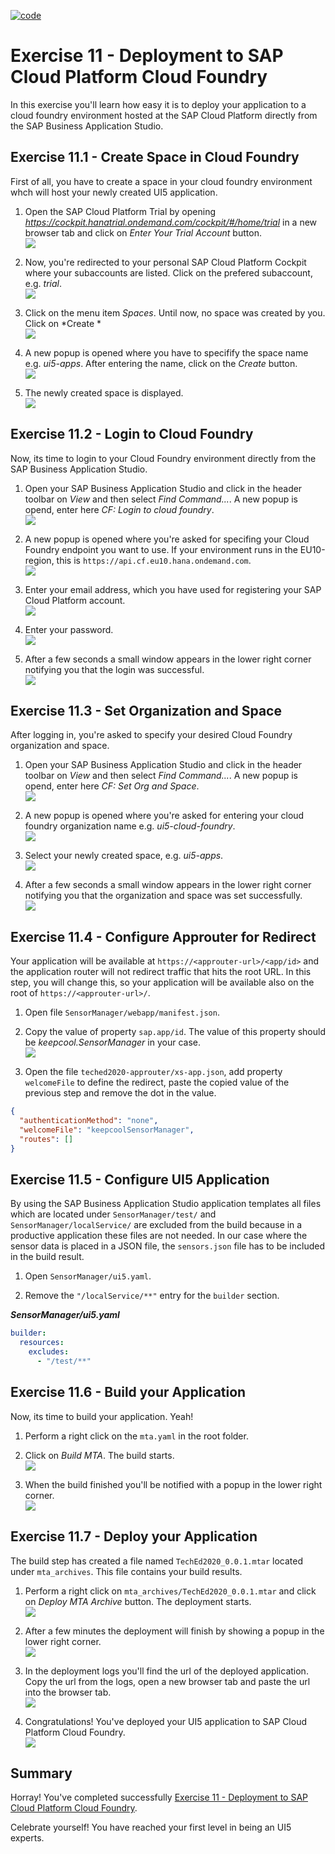 [![code](https://flat.badgen.net/badge/code/available/green?icon=github)](https://github.com/SAP-samples/teched2020-DEV164/tree/code/ex11/TechEd2020)

# Exercise 11 - Deployment to SAP Cloud Platform Cloud Foundry

In this exercise you'll learn how easy it is to deploy your application to a cloud foundry environment hosted at the SAP Cloud Platform directly from the SAP Business Application Studio.

## Exercise 11.1 - Create Space in Cloud Foundry

First of all, you have to create a space in your cloud foundry environment whch will host your newly created UI5 application.

1. Open the SAP Cloud Platform Trial by opening *https://cockpit.hanatrial.ondemand.com/cockpit/#/home/trial* in a new browser tab and click on *Enter Your Trial Account* button.
<br>![](images/11_01_0010.png)

2. Now, you're redirected to your personal SAP Cloud Platform Cockpit where your subaccounts are listed. Click on the prefered subaccount, e.g. *trial*.
<br>![](images/11_01_0020.png)

3. Click on the menu item *Spaces*. Until now, no space was created by you. Click on *Create *
<br>![](images/11_01_0030.png)

4. A new popup is opened where you have to specifify the space name e.g. *ui5-apps*. After entering the name, click on the *Create* button.
<br>![](images/11_01_0040.png)

5. The newly created space is displayed.
<br>![](images/11_01_0050.png)


## Exercise 11.2 - Login to Cloud Foundry

Now, its time to login to your Cloud Foundry environment directly from the SAP Business Application Studio.

1. Open your SAP Business Application Studio and click in the header toolbar on *View* and then select *Find Command...*. A new popup is opend, enter here *CF: Login to cloud foundry*.
<br>![](images/11_02_0010.png)

2. A new popup is opened where you're asked for specifing your Cloud Foundry endpoint you want to use. If your environment runs in the EU10-region, this is `https://api.cf.eu10.hana.ondemand.com`.
<br>![](images/11_02_0020.png)

3. Enter your email address, which you have used for registering your SAP Cloud Platform account.
<br>![](images/11_02_0030.png)

4. Enter your password.
<br>![](images/11_02_0040.png)

5. After a few seconds a small window appears in the lower right corner notifying you that the login was successful.
<br>![](images/11_02_0050.png)


## Exercise 11.3 - Set Organization and Space

After logging in, you're asked to specify your desired Cloud Foundry organization and space.

1. Open your SAP Business Application Studio and click in the header toolbar on *View* and then select *Find Command...*. A new popup is opend, enter here *CF: Set Org and Space*.
<br>![](images/11_03_0010.png)

2. A new popup is opened where you're asked for entering your cloud foundry organization name e.g. *ui5-cloud-foundry*.
<br>![](images/11_03_0020.png)

3. Select your newly created space, e.g. *ui5-apps*.
<br>![](images/11_03_0030.png)

4. After a few seconds a small window appears in the lower right corner notifying you that the organization and space was set successfully.
<br>![](images/11_03_0040.png)


## Exercise 11.4 - Configure Approuter for Redirect

Your application will be available at `https://<approuter-url>/<app/id>` and the application router will not redirect traffic that hits the root URL. In this step, you will change this, so your application will be available also on the root of `https://<approuter-url>/`.

1. Open file `SensorManager/webapp/manifest.json`.

2. Copy the value of property `sap.app/id`. The value of this property should be *keepcool.SensorManager* in your case.
<br>![](images/11_04_0010.png)

3. Open the file `teched2020-approuter/xs-app.json`, add property `welcomeFile` to define the redirect, paste the copied value of the previous step and remove the dot in the value.

````json
{
  "authenticationMethod": "none",
  "welcomeFile": "keepcoolSensorManager",
  "routes": []
}
````

## Exercise 11.5 - Configure UI5 Application

By using the SAP Business Application Studio application templates all files which are located under `SensorManager/test/` and `SensorManager/localService/` are excluded from the build because in a productive application these files are not needed. In our case where the sensor data is placed in a JSON file, the `sensors.json` file has to be included in the build result. 

1. Open `SensorManager/ui5.yaml`. 

2. Remove the `"/localService/**"` entry for the `builder` section.

***SensorManager/ui5.yaml***

````yaml
builder:
  resources:
    excludes:
      - "/test/**"
````

## Exercise 11.6 - Build your Application

Now, its time to build your application. Yeah!

1. Perform a right click on the `mta.yaml` in the root folder.

2. Click on *Build MTA*. The build starts.
<br>![](images/11_06_0010.png)

3. When the build finished you'll be notified with a popup in the lower right corner.
<br>![](images/11_06_0020.png)


## Exercise 11.7 - Deploy your Application

The build step has created a file named `TechEd2020_0.0.1.mtar` located under `mta_archives`. This file contains your build results.

1. Perform a right click on `mta_archives/TechEd2020_0.0.1.mtar` and click on *Deploy MTA Archive* button. The deployment starts.
<br>![](images/11_07_0010.png)

2. After a few minutes the deployment will finish by showing a popup in the lower right corner.
<br>![](images/11_07_0020.png)

3. In the deployment logs you'll find the url of the deployed application. Copy the url from the logs, open a new browser tab and paste the url into the browser tab.
<br>![](images/11_07_0030.png)

4. Congratulations! You've deployed your UI5 application to SAP Cloud Platform Cloud Foundry.
<br>![](images/11_07_0040.png)

## Summary

Horray! You've completed successfully [Exercise 11 - Deployment to SAP Cloud Platform Cloud Foundry](#exercise-11---deployment-to-sap-cloud-platform-cloud-foundry).

Celebrate yourself! You have reached your first level in being an UI5 experts.
